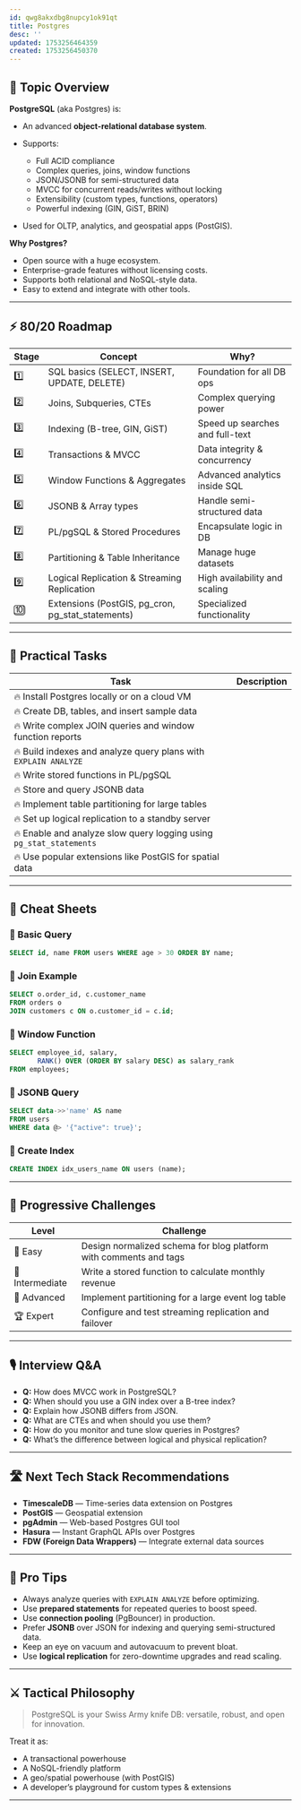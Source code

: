 ```yaml
---
id: qwg8akxdbg8nupcy1ok91qt
title: Postgres
desc: ''
updated: 1753256464359
created: 1753256450370
---
```


## 📌 Topic Overview

**PostgreSQL** (aka Postgres) is:

* An advanced **object-relational database system**.
* Supports:

  * Full ACID compliance
  * Complex queries, joins, window functions
  * JSON/JSONB for semi-structured data
  * MVCC for concurrent reads/writes without locking
  * Extensibility (custom types, functions, operators)
  * Powerful indexing (GIN, GiST, BRIN)
* Used for OLTP, analytics, and geospatial apps (PostGIS).

**Why Postgres?**

* Open source with a huge ecosystem.
* Enterprise-grade features without licensing costs.
* Supports both relational and NoSQL-style data.
* Easy to extend and integrate with other tools.

---

## ⚡ 80/20 Roadmap

| Stage | Concept                                              | Why?                            |
| ----- | ---------------------------------------------------- | ------------------------------- |
| 1️⃣   | SQL basics (SELECT, INSERT, UPDATE, DELETE)          | Foundation for all DB ops       |
| 2️⃣   | Joins, Subqueries, CTEs                              | Complex querying power          |
| 3️⃣   | Indexing (B-tree, GIN, GiST)                         | Speed up searches and full-text |
| 4️⃣   | Transactions & MVCC                                  | Data integrity & concurrency    |
| 5️⃣   | Window Functions & Aggregates                        | Advanced analytics inside SQL   |
| 6️⃣   | JSONB & Array types                                  | Handle semi-structured data     |
| 7️⃣   | PL/pgSQL & Stored Procedures                         | Encapsulate logic in DB         |
| 8️⃣   | Partitioning & Table Inheritance                     | Manage huge datasets            |
| 9️⃣   | Logical Replication & Streaming Replication          | High availability and scaling   |
| 🔟    | Extensions (PostGIS, pg\_cron, pg\_stat\_statements) | Specialized functionality       |

---

## 🚀 Practical Tasks

| Task                                                                | Description |
| ------------------------------------------------------------------- | ----------- |
| 🔥 Install Postgres locally or on a cloud VM                        |             |
| 🔥 Create DB, tables, and insert sample data                        |             |
| 🔥 Write complex JOIN queries and window function reports           |             |
| 🔥 Build indexes and analyze query plans with `EXPLAIN ANALYZE`     |             |
| 🔥 Write stored functions in PL/pgSQL                               |             |
| 🔥 Store and query JSONB data                                       |             |
| 🔥 Implement table partitioning for large tables                    |             |
| 🔥 Set up logical replication to a standby server                   |             |
| 🔥 Enable and analyze slow query logging using `pg_stat_statements` |             |
| 🔥 Use popular extensions like PostGIS for spatial data             |             |

---

## 🧾 Cheat Sheets

### 🔹 Basic Query

```sql
SELECT id, name FROM users WHERE age > 30 ORDER BY name;
```

### 🔹 Join Example

```sql
SELECT o.order_id, c.customer_name
FROM orders o
JOIN customers c ON o.customer_id = c.id;
```

### 🔹 Window Function

```sql
SELECT employee_id, salary,
       RANK() OVER (ORDER BY salary DESC) as salary_rank
FROM employees;
```

### 🔹 JSONB Query

```sql
SELECT data->>'name' AS name
FROM users
WHERE data @> '{"active": true}';
```

### 🔹 Create Index

```sql
CREATE INDEX idx_users_name ON users (name);
```

---

## 🎯 Progressive Challenges

| Level           | Challenge                                                         |
| --------------- | ----------------------------------------------------------------- |
| 🥉 Easy         | Design normalized schema for blog platform with comments and tags |
| 🥈 Intermediate | Write a stored function to calculate monthly revenue              |
| 🥇 Advanced     | Implement partitioning for a large event log table                |
| 🏆 Expert       | Configure and test streaming replication and failover             |

---

## 🎙️ Interview Q\&A

* **Q:** How does MVCC work in PostgreSQL?
* **Q:** When should you use a GIN index over a B-tree index?
* **Q:** Explain how JSONB differs from JSON.
* **Q:** What are CTEs and when should you use them?
* **Q:** How do you monitor and tune slow queries in Postgres?
* **Q:** What’s the difference between logical and physical replication?

---

## 🛣️ Next Tech Stack Recommendations

* **TimescaleDB** — Time-series data extension on Postgres
* **PostGIS** — Geospatial extension
* **pgAdmin** — Web-based Postgres GUI tool
* **Hasura** — Instant GraphQL APIs over Postgres
* **FDW (Foreign Data Wrappers)** — Integrate external data sources

---

## 🧠 Pro Tips

* Always analyze queries with `EXPLAIN ANALYZE` before optimizing.
* Use **prepared statements** for repeated queries to boost speed.
* Use **connection pooling** (PgBouncer) in production.
* Prefer **JSONB** over JSON for indexing and querying semi-structured data.
* Keep an eye on vacuum and autovacuum to prevent bloat.
* Use **logical replication** for zero-downtime upgrades and read scaling.

---

## ⚔️ Tactical Philosophy

> PostgreSQL is your Swiss Army knife DB: versatile, robust, and open for innovation.

Treat it as:

* A transactional powerhouse
* A NoSQL-friendly platform
* A geo/spatial powerhouse (with PostGIS)
* A developer’s playground for custom types & extensions

---
